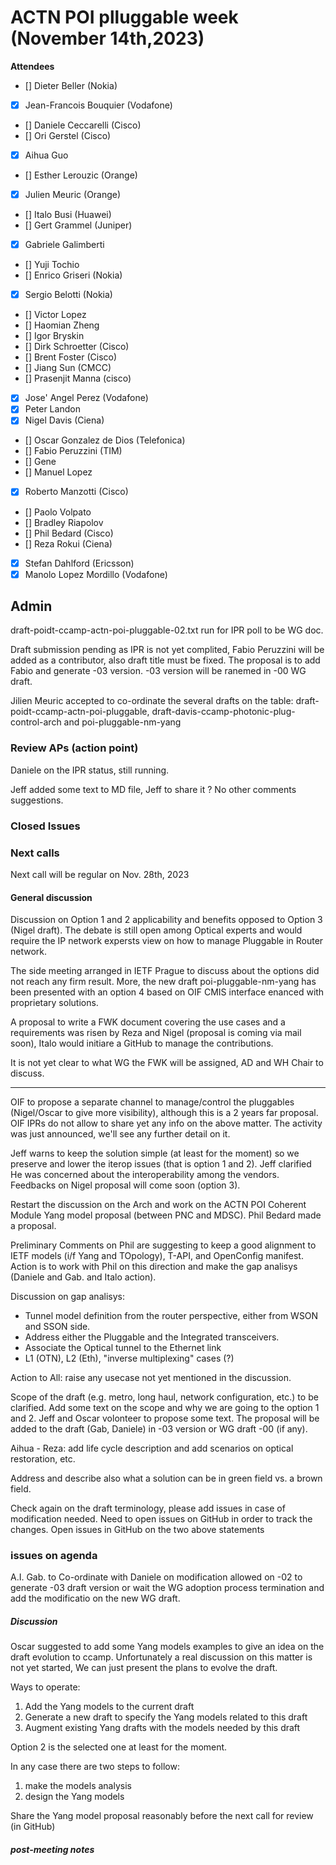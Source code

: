# ACTN POI plluggable week (November 14th,2023)


****Attendees****
- [] Dieter Beller (Nokia)
- [x] Jean-Francois Bouquier (Vodafone)
- [] Daniele Ceccarelli (Cisco)
- [] Ori Gerstel (Cisco)
- [x] Aihua Guo
- [] Esther Lerouzic (Orange)
- [x] Julien Meuric (Orange)
- [] Italo Busi (Huawei)
- [] Gert Grammel (Juniper)
- [x] Gabriele Galimberti 
- [] Yuji Tochio
- [] Enrico Griseri (Nokia)
- [x] Sergio Belotti (Nokia)
- [] Victor Lopez
- [] Haomian Zheng
- [] Igor Bryskin
- [] Dirk Schroetter (Cisco)
- [] Brent Foster (Cisco)
- [] Jiang Sun (CMCC)
- [] Prasenjit Manna (cisco)
- [x] Jose' Angel Perez (Vodafone)
- [x] Peter Landon
- [X] Nigel Davis (Ciena)
- [] Oscar Gonzalez de Dios (Telefonica)
- [] Fabio Peruzzini (TIM)
- [] Gene
- [] Manuel Lopez
- [x] Roberto Manzotti (Cisco)
- [] Paolo Volpato
- [] Bradley Riapolov
- [] Phil Bedard (Cisco)
- [] Reza Rokui (Ciena)
- [x] Stefan Dahlford (Ericsson)
- [x] Manolo Lopez Mordillo (Vodafone)

## Admin

draft-poidt-ccamp-actn-poi-pluggable-02.txt run for IPR poll to be WG doc. 

Draft submission pending as IPR is not yet complited, 
Fabio Peruzzini will be added as a contributor,
also draft title must be fixed.
The proposal is to add Fabio and generate -03 version. 
-03 version will be ranemed in -00 WG draft.

Jilien Meuric accepted to co-ordinate the several drafts on the table: draft-poidt-ccamp-actn-poi-pluggable, draft-davis-ccamp-photonic-plug-control-arch and poi-pluggable-nm-yang



### Review APs (action point) 

Daniele on the IPR status, still running.

Jeff added some text to MD file, Jeff to share it ?
No other comments suggestions.

### Closed Issues


### Next calls
Next call will be regular on Nov. 28th, 2023

#### General discussion

Discussion on Option 1 and 2 applicability and benefits opposed to Option 3 (Nigel draft).  The debate is still open among Optical experts and would require the IP network expersts view on how to manage Pluggable in Router network.

The side meeting arranged in IETF Prague to discuss about the options did not reach any firm result. More, the new draft poi-pluggable-nm-yang has been presented with an option 4 based on OIF CMIS interface enanced with proprietary solutions.

A proposal to write a FWK document covering the use cases and a requirements was risen by Reza and Nigel (proposal is coming via mail soon), Italo would initiare a GitHub to manage the contributions.

It is not yet clear to what WG the FWK will be assigned, AD and WH Chair to discuss.
 
---------- 
OIF to propose a separate channel to manage/control the pluggables (Nigel/Oscar to give more visibility), although this is a 2 years far proposal.
OIF IPRs do not allow to share yet any info on the above matter.
The activity was just announced, we'll see any further detail on it.

Jeff warns to keep the solution simple (at least for the moment) so we preserve and lower the iterop issues (that is option 1 and 2).
Jeff clarified He was concerned about the interoperability among the vendors.
Feedbacks on Nigel proposal will come soon (option 3).

Restart the discussion on the Arch and work on the ACTN POI Coherent Module Yang model proposal (between PNC and MDSC). Phil Bedard made a proposal.

Preliminary Comments on Phil are suggesting to keep a good alignment to IETF models (i/f Yang and TOpology), T-API, and
OpenConfig manifest. 
Action is to work with Phil on this direction and make the gap analisys (Daniele and Gab. and Italo action).

Discussion on gap analisys:
- Tunnel model definition from the router perspective, either   from WSON and SSON side.
- Address either the Pluggable and the Integrated transceivers.
- Associate the Optical tunnel to the Ethernet link
- L1 (OTN), L2 (Eth), "inverse multiplexing" cases (?)

Action to All: raise any usecase not yet mentioned in the discussion.

Scope of the draft (e.g. metro, long haul, network configuration, etc.) to be clarified. 
Add some text on the scope and why we are going to the option 1 and 2. Jeff and Oscar volonteer to propose some text.
The proposal will be added to the draft (Gab, Daniele) in -03 version or WG draft -00 (if any).

Aihua - Reza: add life cycle description and add scenarios on optical restoration, etc.

Address and describe also what a solution can be in green field vs. a brown field.

Check again on the draft terminology, please add issues in case of modification needed.
Need to open issues on GitHub in order to track the changes.
Open issues in GitHub on the two above statements
 
### issues on agenda
 
A.I. Gab. to Co-ordinate with Daniele on modification allowed on -02 to generate -03 draft version or wait the WG adoption process termination and add the modificatio on the new WG draft.

##### Discussion

Oscar suggested to add some Yang models examples to give an
idea on the draft evolution to ccamp. Unfortunately a real 
discussion on this matter is not yet started, We can just present the plans to evolve the draft.

Ways to operate:
1) Add the Yang models to the current draft
2) Generate a new draft to specify the Yang models related to this draft
3) Augment existing Yang drafts with the models needed by this draft

Option 2 is the selected one at least for the moment.

In any case there are two steps to follow:
1) make the models analysis
2) design the Yang models

Share the Yang model proposal reasonably before the next call for review (in GitHub)

##### post-meeting notes 


